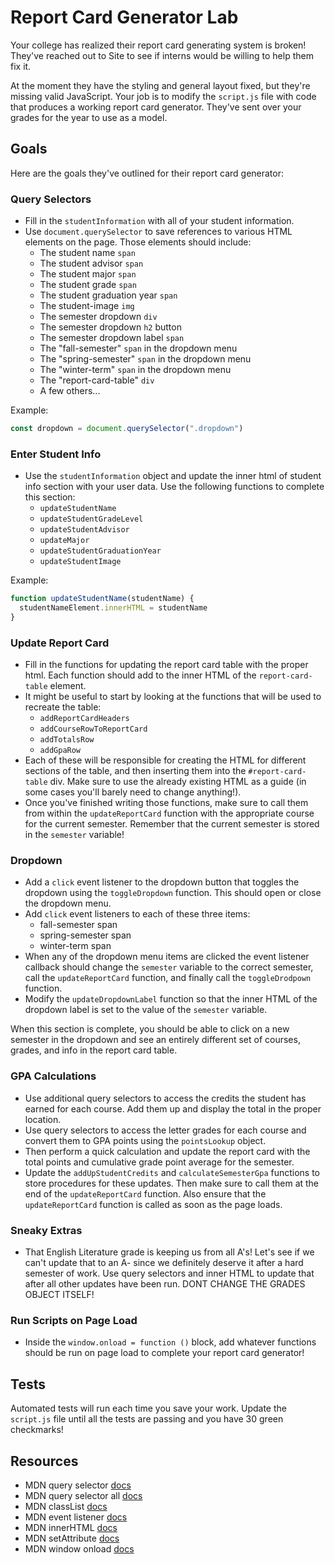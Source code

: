 # Report Card Generator Lab

Your college has realized their report card generating system is broken! They've reached out to Site to see if interns would be willing to help them fix it.

At the moment they have the styling and general layout fixed, but they're missing valid JavaScript. Your job is to modify the `script.js` file with code that produces a working report card generator. They've sent over your grades for the year to use as a model.

## Goals

Here are the goals they've outlined for their report card generator:

### Query Selectors

- Fill in the `studentInformation` with all of your student information.
- Use `document.querySelector` to save references to various HTML elements on the page. Those elements should include:
  - The student name `span`
  - The student advisor `span`
  - The student major `span`
  - The student grade `span`
  - The student graduation year `span`
  - The student-image `img`
  - The semester dropdown `div`
  - The semester dropdown `h2` button
  - The semester dropdown label `span`
  - The "fall-semester" `span` in the dropdown menu
  - The "spring-semester" `span` in the dropdown menu
  - The "winter-term" `span` in the dropdown menu
  - The "report-card-table" `div`
  - A few others...

Example:

```js
const dropdown = document.querySelector(".dropdown")
```

### Enter Student Info

- Use the `studentInformation` object and update the inner html of student info section with your user data. Use the following functions to complete this section:
  - `updateStudentName`
  - `updateStudentGradeLevel`
  - `updateStudentAdvisor`
  - `updateMajor`
  - `updateStudentGraduationYear`
  - `updateStudentImage`

Example:

```js
function updateStudentName(studentName) {
  studentNameElement.innerHTML = studentName
}
```

### Update Report Card

- Fill in the functions for updating the report card table with the proper html. Each function should add to the inner HTML of the `report-card-table` element.
- It might be useful to start by looking at the functions that will be used to recreate the table:
  - `addReportCardHeaders`
  - `addCourseRowToReportCard`
  - `addTotalsRow`
  - `addGpaRow`
- Each of these will be responsible for creating the HTML for different sections of the table, and then inserting them into the `#report-card-table` div. Make sure to use the already existing HTML as a guide (in some cases you'll barely need to change anything!).
- Once you've finished writing those functions, make sure to call them from within the `updateReportCard` function with the appropriate course for the current semester. Remember that the current semester is stored in the `semester` variable!

### Dropdown

- Add a `click` event listener to the dropdown button that toggles the dropdown using the `toggleDropdown` function. This should open or close the dropdown menu.
- Add `click` event listeners to each of these three items:
  - fall-semester span
  - spring-semester span
  - winter-term span
- When any of the dropdown menu items are clicked the event listener callback should change the `semester` variable to the correct semester, call the `updateReportCard` function, and finally call the `toggleDrodpown` function.
- Modify the `updateDropdownLabel` function so that the inner HTML of the dropdown label is set to the value of the `semester` variable.

When this section is complete, you should be able to click on a new semester in the dropdown and see an entirely different set of courses, grades, and info in the report card table.

### GPA Calculations

- Use additional query selectors to access the credits the student has earned for each course. Add them up and display the total in the proper location.
- Use query selectors to access the letter grades for each course and convert them to GPA points using the `pointsLookup` object.
- Then perform a quick calculation and update the report card with the total points and cumulative grade point average for the semester.
- Update the `addUpStudentCredits` and `calculateSemesterGpa` functions to store procedures for these updates. Then make sure to call them at the end of the `updateReportCard` function. Also ensure that the `updateReportCard` function is called as soon as the page loads.

### Sneaky Extras

- That English Literature grade is keeping us from all A's! Let's see if we can't update that to an A- since we definitely deserve it after a hard semester of work. Use query selectors and inner HTML to update that after all other updates have been run. DONT CHANGE THE GRADES OBJECT ITSELF!

### Run Scripts on Page Load

- Inside the `window.onload = function ()` block, add whatever functions should be run on page load to complete your report card generator!

## Tests

Automated tests will run each time you save your work. Update the `script.js` file until all the tests are passing and you have 30 green checkmarks!

## Resources

- MDN query selector [docs](https://developer.mozilla.org/en-US/docs/Web/API/Document/querySelector)
- MDN query selector all [docs](https://developer.mozilla.org/en-US/docs/Web/API/Document/querySelectorAll)
- MDN classList [docs](https://developer.mozilla.org/en-US/docs/Web/API/Element/classList)
- MDN event listener [docs](https://developer.mozilla.org/en-US/docs/Web/API/EventTarget/addEventListener)
- MDN innerHTML [docs](https://developer.mozilla.org/en-US/docs/Web/API/Element/innerHTML)
- MDN setAttribute [docs](https://developer.mozilla.org/en-US/docs/Web/API/Element/setAttribute)
- MDN window onload [docs](https://developer.mozilla.org/en-US/docs/Web/API/GlobalEventHandlers/onload)
